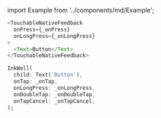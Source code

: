 import Example from '../components/md/Example';

<Example reactnative>

```js
<TouchableNativeFeedback
  onPress={_onPress}
  onLongPress={_onLongPress}
>
  <Text>Button</Text>
</TouchableNativeFeedback>
```

</Example>

<Example flutter>

```dart
InkWell(
  child: Text('Button'),
  onTap: _onTap,
  onLongPress: _onLongPress,
  onDoubleTap: _onDoubleTap,
  onTapCancel: _onTapCancel,
);
```

</Example>

